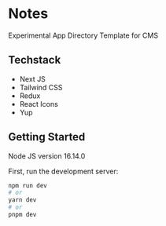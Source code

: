 # Notes

Experimental App Directory
Template for CMS

## Techstack

<ul>
  <li>Next JS</li>
  <li>Tailwind CSS</li>
  <li>Redux</li>
  <li>React Icons</li>
  <li>Yup</li>
</ul>

## Getting Started

Node JS version 16.14.0

First, run the development server:

```bash
npm run dev
# or
yarn dev
# or
pnpm dev
```
